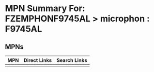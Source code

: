 



# MPN Summary For: FZEMPHONF9745AL > microphon : F9745AL

## MPNs
  

|MPN|Direct Links|Search Links|
| :--- | :--- | :--- |
||||
